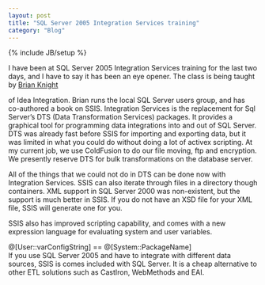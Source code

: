```yaml
---
layout: post
title: "SQL Server 2005 Integration Services training"
category: "Blog"
---
```

{% include JB/setup %}

I have been at SQL Server 2005 Integration Services training for the last two days, and I have to say it has been an eye opener. The class is being taught by [Brian Knight](http://www.whiteknighttechnology.com/cs/blogs/brian_knight/)

of Idea Integration. Brian runs the local SQL Server users group, and has co-authored a book on SSIS. Integration Services is the replacement for Sql Server’s DTS (Data Transformation Services) packages. It provides a graphical tool for programming data integrations into and out of SQL Server. DTS was already fast before SSIS for importing and exporting data, but it was limited in what you could do without doing a lot of activex scripting. At my current job, we use ColdFusion to do our file moving, ftp and encryption. We presently reserve DTS for bulk transformations on the database server.

All of the things that we could not do in DTS can be done now with Integration Services. SSIS can also iterate through files in a directory though containers. XML support in SQL Server 2000 was non-existent, but the support is much better in SSIS. If you do not have an XSD file for your XML file, SSIS will generate one for you.

SSIS also has improved scripting capability, and comes with a new expression language for evaluating system and user variables.

<div class="code">@[User::varConfigString] == @[System::PackageName]</div>
If you use SQL Server 2005 and have to integrate with different data sources, SSIS is comes included with SQL Server. It is a cheap alternative to other ETL solutions such as CastIron, WebMethods and EAI.